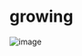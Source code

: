 # growing
![image](https://github.com/efedotof/growing/assets/80205178/7fb6f8ea-798c-478a-84dd-5cbf169dee53)

 
 
